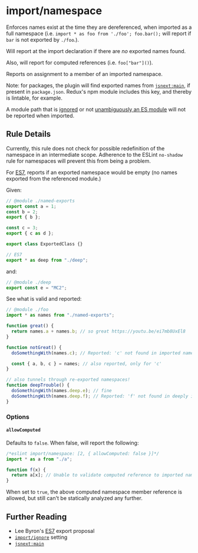 # import/namespace

Enforces names exist at the time they are dereferenced, when imported as a full
namespace (i.e. `import * as foo from './foo'; foo.bar();` will report if `bar`
is not exported by `./foo`.).

Will report at the import declaration if there are _no_ exported names found.

Also, will report for computed references (i.e. `foo["bar"]()`).

Reports on assignment to a member of an imported namespace.

Note: for packages, the plugin will find exported names from [`jsnext:main`], if
present in `package.json`. Redux's npm module includes this key, and thereby is
lintable, for example.

A module path that is [ignored] or not [unambiguously an ES module] will not be
reported when imported.

[ignored]: ../README.md#importignore
[unambiguously an ES module]: https://github.com/bmeck/UnambiguousJavaScriptGrammar

## Rule Details

Currently, this rule does not check for possible redefinition of the namespace
in an intermediate scope. Adherence to the ESLint `no-shadow` rule for
namespaces will prevent this from being a problem.

For [ES7], reports if an exported namespace would be empty (no names exported
from the referenced module.)

Given:

```js
// @module ./named-exports
export const a = 1;
const b = 2;
export { b };

const c = 3;
export { c as d };

export class ExportedClass {}

// ES7
export * as deep from "./deep";
```

and:

```js
// @module ./deep
export const e = "MC2";
```

See what is valid and reported:

```js
// @module ./foo
import * as names from "./named-exports";

function great() {
  return names.a + names.b; // so great https://youtu.be/ei7mb8UxEl8
}

function notGreat() {
  doSomethingWith(names.c); // Reported: 'c' not found in imported namespace 'names'.

  const { a, b, c } = names; // also reported, only for 'c'
}

// also tunnels through re-exported namespaces!
function deepTrouble() {
  doSomethingWith(names.deep.e); // fine
  doSomethingWith(names.deep.f); // Reported: 'f' not found in deeply imported namespace 'names.deep'.
}
```

### Options

#### `allowComputed`

Defaults to `false`. When false, will report the following:

```js
/*eslint import/namespace: [2, { allowComputed: false }]*/
import * as a from "./a";

function f(x) {
  return a[x]; // Unable to validate computed reference to imported namespace 'a'.
}
```

When set to `true`, the above computed namespace member reference is allowed,
but still can't be statically analyzed any further.

## Further Reading

- Lee Byron's [ES7] export proposal
- [`import/ignore`] setting
- [`jsnext:main`](Rollup)

[ES7]: https://github.com/leebyron/ecmascript-more-export-from
[`import/ignore`]: ../../README.md#importignore
[`jsnext:main`]: https://github.com/rollup/rollup/wiki/jsnext:main
